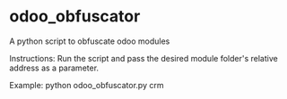 # odoo_obfuscator
A python script to obfuscate odoo modules

Instructions:
Run the script and pass the desired module folder's relative address as a parameter.

Example:
python odoo_obfuscator.py crm
